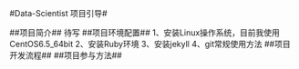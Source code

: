 #Data-Scientist 项目引导#

##项目简介##
     待写
##项目环境配置##
     1、安装Linux操作系统，目前我使用CentOS6.5_64bit
     2、安装Ruby环境
     3、安装jekyll
     4、git常规使用方法
##项目开发流程##
##项目参与方法##
